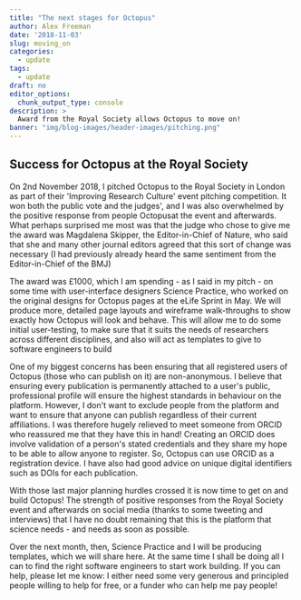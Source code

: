 ```yaml
---
title: "The next stages for Octopus"
author: Alex Freeman
date: '2018-11-03'
slug: moving_on
categories:
  - update
tags:
  - update
draft: no
editor_options: 
  chunk_output_type: console
description: >
  Award from the Royal Society allows Octopus to move on! 
banner: "img/blog-images/header-images/pitching.png"
---
```


<div id="moving-on" class="section level2">
  <h2>Success for Octopus at the Royal Society</h2>
  <p>On 2nd November 2018, I pitched Octopus to the Royal Society in London as part of their 'Improving Research Culture' event pitching competition. It won both the public vote and the judges', and I was also overwhelmed by the positive response from people Octopusat the event and afterwards. What perhaps surprised me most was that the judge who chose to give me the award was Magdalena Skipper, the Editor-in-Chief of Nature, who said that she and many other journal editors agreed that this sort of change was necessary (I had previously already heard the same sentiment from the Editor-in-Chief of the BMJ)</p>
  <p> The award was £1000, which I am spending - as I said in my pitch - on some time with user-interface designers Science Practice, who worked on the original designs for Octopus pages at the eLife Sprint in May. We will produce more, detailed page layouts and wireframe walk-throughs to show exactly how Octopus will look and behave. This will allow me to do some initial user-testing, to make sure that it suits the needs of researchers across different disciplines, and also will act as templates to give to software engineers to build</p>
  <p>One of my biggest concerns has been ensuring that all registered users of Octopus (those who can publish on it) are non-anonymous. I believe that ensuring every publication is permanently attached to a user's public, professional profile will ensure the highest standards in behaviour on the platform. However, I don't want to exclude people from the platform and want to ensure that anyone can publish regardless of their current affiliations. I was therefore hugely relieved to meet someone from ORCID who reassured me that they have this in hand! Creating an ORCID does involve validation of a person's stated credentials and they share my hope to be able to allow anyone to register. So, Octopus can use ORCID as a registration device. I have also had good advice on unique digital identifiers such as DOIs for each publication.</p>
  <p>With those last major planning hurdles crossed it is now time to get on and build Octopus! The strength of positive responses from the Royal Society event and afterwards on social media (thanks to some tweeting and interviews) that I have no doubt remaining that this is the platform that science needs - and needs as soon as possible.</p>
  <p>Over the next month, then, Science Practice and I will be producing templates, which we will share here. At the same time I shall be doing all I can to find the right software engineers to start work building. If you can help, please let me know: I either need some very generous and principled people willing to help for free, or a funder who can help me pay people!</p>
  

  
  </div>
  

